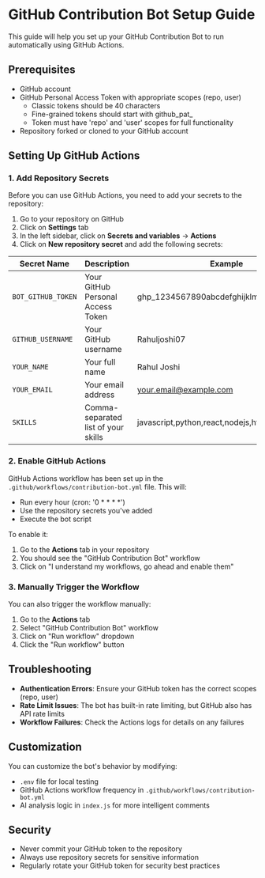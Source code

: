 # GitHub Contribution Bot Setup Guide

This guide will help you set up your GitHub Contribution Bot to run automatically using GitHub Actions.

## Prerequisites

- GitHub account
- GitHub Personal Access Token with appropriate scopes (repo, user)
  - Classic tokens should be 40 characters
  - Fine-grained tokens should start with github_pat_
  - Token must have 'repo' and 'user' scopes for full functionality
- Repository forked or cloned to your GitHub account

## Setting Up GitHub Actions

### 1. Add Repository Secrets

Before you can use GitHub Actions, you need to add your secrets to the repository:

1. Go to your repository on GitHub
2. Click on **Settings** tab
3. In the left sidebar, click on **Secrets and variables** → **Actions**
4. Click on **New repository secret** and add the following secrets:

| Secret Name | Description | Example |
|-------------|-------------|---------|
| `BOT_GITHUB_TOKEN` | Your GitHub Personal Access Token | ghp_1234567890abcdefghijklmnopqrstuvwxyz |
| `GITHUB_USERNAME` | Your GitHub username | Rahuljoshi07 |
| `YOUR_NAME` | Your full name | Rahul Joshi |
| `YOUR_EMAIL` | Your email address | your.email@example.com |
| `SKILLS` | Comma-separated list of your skills | javascript,python,react,nodejs,html,css |

### 2. Enable GitHub Actions

GitHub Actions workflow has been set up in the `.github/workflows/contribution-bot.yml` file. This will:

- Run every hour (cron: '0 * * * *')
- Use the repository secrets you've added
- Execute the bot script

To enable it:

1. Go to the **Actions** tab in your repository
2. You should see the "GitHub Contribution Bot" workflow
3. Click on "I understand my workflows, go ahead and enable them"

### 3. Manually Trigger the Workflow

You can also trigger the workflow manually:

1. Go to the **Actions** tab
2. Select "GitHub Contribution Bot" workflow
3. Click on "Run workflow" dropdown
4. Click the "Run workflow" button

## Troubleshooting

- **Authentication Errors**: Ensure your GitHub token has the correct scopes (repo, user)
- **Rate Limit Issues**: The bot has built-in rate limiting, but GitHub also has API rate limits
- **Workflow Failures**: Check the Actions logs for details on any failures

## Customization

You can customize the bot's behavior by modifying:

- `.env` file for local testing
- GitHub Actions workflow frequency in `.github/workflows/contribution-bot.yml`
- AI analysis logic in `index.js` for more intelligent comments

## Security

- Never commit your GitHub token to the repository
- Always use repository secrets for sensitive information
- Regularly rotate your GitHub token for security best practices
